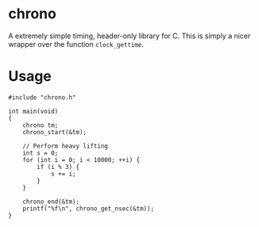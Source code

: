 # chrono

A extremely simple timing, header-only library for C. This is simply a nicer
wrapper over the function `clock_gettime`.

# Usage

```
#include "chrono.h"

int main(void)
{
    chrono tm;
    chrono_start(&tm);

    // Perform heavy lifting
    int s = 0;
    for (int i = 0; i < 10000; ++i) {
        if (i % 3) {
            s += i;
        }
    }

    chrono_end(&tm);
    printf("%f\n", chrono_get_nsec(&tm));
}
```
